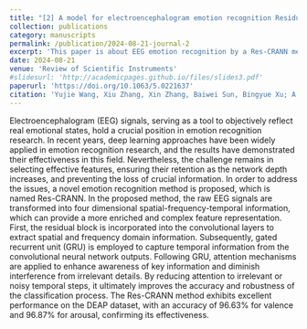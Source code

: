 ```yaml
---
title: "[2] A model for electroencephalogram emotion recognition Residual block-gated recurrent unit with attention mechanism"
collection: publications
category: manuscripts
permalink: /publication/2024-08-21-journal-2
excerpt: 'This paper is about EEG emotion recognition by a Res-CRANN method.'
date: 2024-08-21
venue: 'Review of Scientific Instruments'
#slidesurl: 'http://academicpages.github.io/files/slides3.pdf'
paperurl: 'https://doi.org/10.1063/5.0221637'
citation: 'Yujie Wang, Xiu Zhang, Xin Zhang, Baiwei Sun, Bingyue Xu; A model for electroencephalogram emotion recognition: Residual block-gated recurrent unit with attention mechanism. Rev. Sci. Instrum. 1 August 2024; 95 (8): 085110. https://doi.org/10.1063/5.0221637.'
---
```


Electroencephalogram (EEG) signals, serving as a tool to objectively reflect real emotional states, hold a crucial position in emotion recognition research. In recent years, deep learning approaches have been widely applied in emotion recognition research, and the results have demonstrated their effectiveness in this field. Nevertheless, the challenge remains in selecting effective features, ensuring their retention as the network depth increases, and preventing the loss of crucial information. In order to address the issues, a novel emotion recognition method is proposed, which is named Res-CRANN. In the proposed method, the raw EEG signals are transformed into four dimensional spatial-frequency-temporal information, which can provide a more enriched and complex feature representation. First, the residual block is incorporated into the convolutional layers to extract spatial and frequency domain information. Subsequently, gated recurrent unit (GRU) is employed to capture temporal information from the convolutional neural network outputs. Following GRU, attention mechanisms are applied to enhance awareness of key information and diminish interference from irrelevant details. By reducing attention to irrelevant or noisy temporal steps, it ultimately improves the accuracy and robustness of the classification process. The Res-CRANN method exhibits excellent performance on the DEAP dataset, with an accuracy of 96.63% for valence and 96.87% for arousal, confirming its effectiveness.
